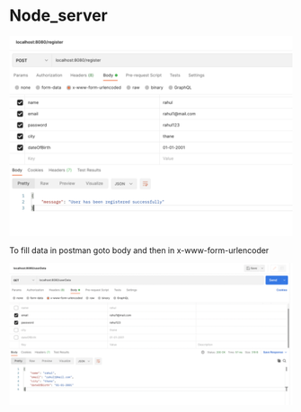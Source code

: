 # Node_server

<img src="images/register.png" alt="register ss"/>


 To fill data in postman goto body and then in x-www-form-urlencoder
 
 <img src="images/login.png" alt="login ss"/>
